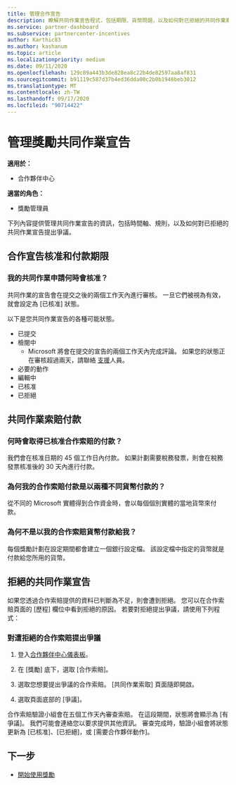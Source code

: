 ```yaml
---
title: 管理合作宣告
description: 瞭解共同作業宣告程式，包括期限、貨幣問題，以及如何對已拒絕的共同作業索賠發出爭議。
ms.service: partner-dashboard
ms.subservice: partnercenter-incentives
author: Karthic83
ms.author: kashanum
ms.topic: article
ms.localizationpriority: medium
ms.date: 09/11/2020
ms.openlocfilehash: 129c89a443b3de828ea8c22b4de82597aa8af831
ms.sourcegitcommit: b91119c587d37b4ed36dda00c2b0b1946beb3012
ms.translationtype: MT
ms.contentlocale: zh-TW
ms.lasthandoff: 09/17/2020
ms.locfileid: "90714422"
---
```

# <a name="manage-incentives-co-op-claims"></a>管理獎勵共同作業宣告

**適用於：**

- 合作夥伴中心

**適當的角色：**

- 獎勵管理員

下列內容提供管理共同作業宣告的資訊，包括時間軸、規則，以及如何對已拒絕的共同作業宣告提出爭議。

## <a name="co-op-claims-approval-and-payment-deadlines"></a>合作宣告核准和付款期限

### <a name="when-will-my-co-op-claim-be-approved"></a>我的共同作業申請何時會核准？

共同作業的宣告會在提交之後的兩個工作天內進行審核。 一旦它們被視為有效，就會設定為 [已核准] 狀態。  

以下是您共同作業宣告的各種可能狀態。

- 已提交
- 檢閱中
  - Microsoft 將會在提交的宣告的兩個工作天內完成評論。 如果您的狀態正在審核超過兩天，請聯絡 [支援](https://partner.microsoft.com/dashboard/support/incentives/servicerequests?category=incentives)人員。
- 必要的動作
- 編輯中
- 已核准
- 已拒絕

## <a name="co-op-claim-payments"></a>共同作業索賠付款

### <a name="when-will-i-get-the-payment-for-the-approved-co-op-claim"></a>何時會取得已核准合作索賠的付款？

我們會在核准日期的 45 個工作日內付款。 如果計劃需要稅務發票，則會在稅務發票核准後的 30 天內進行付款。

### <a name="why-are-my-co-op-claim-payments-made-in-two-different-currencies"></a>為何我的合作索賠付款是以兩種不同貨幣付款的？

從不同的 Microsoft 實體得到合作資金時，會以每個個別實體的當地貨幣來付款。  

### <a name="why-was-i-paid-in-a-currency-other-than-my-co-op-claim-currency"></a>為何不是以我的合作索賠貨幣付款給我？

每個獎勵計劃在設定期間都會建立一個銀行設定檔。 該設定檔中指定的貨幣就是付款給您所用的貨幣。

## <a name="rejected-co-op-claims"></a>拒絕的共同作業宣告

如果您透過合作索賠提供的資料已判斷為不足，則會遭到拒絕。 您可以在合作索賠頁面的 [歷程] 欄位中看到拒絕的原因。 若要對拒絕提出爭議，請使用下列程式：

### <a name="dispute-a-rejected-co-op-claim"></a>對遭拒絕的合作索賠提出爭議

1. 登入[合作夥伴中心儀表板](https://partner.microsoft.com/dashboard/)。

2. 在 [獎勵] 底下，選取 [合作索賠]。

3. 選取您想要提出爭議的合作索賠。 [共同作業索取] 頁面隨即開啟。

4. 選取頁面底部的 [爭議]。

合作索賠驗證小組會在五個工作天內審查索賠。 在這段期間，狀態將會顯示為 [有爭議]。 我們可能會連絡您以要求提供其他資訊。 審查完成時，驗證小組會將狀態更新為 [已核准]、[已拒絕]，或 [需要合作夥伴動作]。

## <a name="next-steps"></a>下一步

- [開始使用獎勵](incentives-get-started-intro.md)
